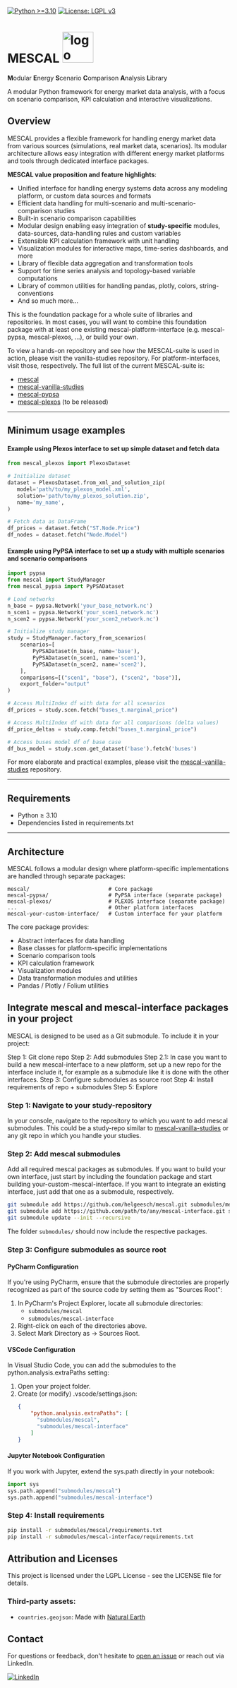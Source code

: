 [![Python >=3.10](https://img.shields.io/badge/python-≥3.10-blue.svg)](https://www.python.org/downloads/release/python-3100/)
[![License: LGPL v3](https://img.shields.io/badge/License-LGPL%20v3-blue.svg)](https://www.gnu.org/licenses/lgpl-3.0)

# MESCAL <img src="assets/logo_no_text_no_bg.svg" width="70" height="70" alt="logo">
**M**odular **E**nergy **S**cenario **C**omparison **A**nalysis **L**ibrary

A modular Python framework for energy market data analysis, with a focus on scenario comparison, KPI calculation and interactive visualizations.

## Overview

MESCAL provides a flexible framework for handling energy market data from various sources (simulations, real market data, scenarios). Its modular architecture allows easy integration with different energy market platforms and tools through dedicated interface packages.

**MESCAL value proposition and feature highlights**:
- Unified interface for handling energy systems data across any modeling platform, or custom data sources and formats
- Efficient data handling for multi-scenario and multi-scenario-comparison studies
- Built-in scenario comparison capabilities
- Modular design enabling easy integration of **study-specific** modules, data-sources, data-handling rules and custom variables 
- Extensible KPI calculation framework with unit handling
- Visualization modules for interactive maps, time-series dashboards, and more
- Library of flexible data aggregation and transformation tools
- Support for time series analysis and topology-based variable computations
- Library of common utilities for handling pandas, plotly, colors, string-conventions
- And so much more...

This is the foundation package for a whole suite of libraries and repositories. 
In most cases, you will want to combine this foundation package with at least one existing mescal-platform-interface (e.g. mescal-pypsa, mescal-plexos, ...), or build your own.

To view a hands-on repository and see how the MESCAL-suite is used in action, please visit the vanilla-studies repository. For platform-interfaces, visit those, respectively. The full list of the current MESCAL-suite is:
- [mescal](https://github.com/helgeesch/mescal)
- [mescal-vanilla-studies](https://github.com/helgeesch/mescal-vanilla-studies)
- [mescal-pypsa](https://github.com/helgeesch/mescal-pypsa)
- [mescal-plexos](https://github.com/helgeesch/mescal-plexos) (to be released)

[//]: # (- [mescal-etp]&#40;https://github.com/helgeesch/mescal-etp&#41; &#40;to be released&#41;)
[//]: # (- [mescal-gui]&#40;https://github.com/helgeesch/mescal-gui&#41; &#40;to be released&#41;)
[//]: # (- [mescal-antares]&#40;https://github.com/helgeesch/mescal-antares&#41; &#40;to be released&#41;)
[//]: # (- [mescal-bid3]&#40;https://github.com/helgeesch/mescal-bid3&#41; &#40;to be released&#41;)

---

## Minimum usage examples

#### Example using Plexos interface to set up simple dataset and fetch data
```python
from mescal_plexos import PlexosDataset

# Initialize dataset
dataset = PlexosDataset.from_xml_and_solution_zip(
   model='path/to/my_plexos_model.xml', 
   solution='path/to/my_plexos_solution.zip',
   name='my_name',
)

# Fetch data as DataFrame
df_prices = dataset.fetch("ST.Node.Price")
df_nodes = dataset.fetch("Node.Model")
```



#### Example using PyPSA interface to set up a study with multiple scenarios and scenario comparisons

```python
import pypsa
from mescal import StudyManager
from mescal_pypsa import PyPSADataset

# Load networks
n_base = pypsa.Network('your_base_network.nc')
n_scen1 = pypsa.Network('your_scen1_network.nc')
n_scen2 = pypsa.Network('your_scen2_network.nc')

# Initialize study manager
study = StudyManager.factory_from_scenarios(
    scenarios=[
        PyPSADataset(n_base, name='base'),
        PyPSADataset(n_scen1, name='scen1'),
        PyPSADataset(n_scen2, name='scen2'),
    ],
    comparisons=[("scen1", "base"), ("scen2", "base")],
    export_folder="output"
)

# Access MultiIndex df with data for all scenarios
df_prices = study.scen.fetch("buses_t.marginal_price")

# Access MultiIndex df with data for all comparisons (delta values)
df_price_deltas = study.comp.fetch("buses_t.marginal_price")

# Access buses model df of base case
df_bus_model = study.scen.get_dataset('base').fetch('buses')
```

For more elaborate and practical examples, please visit the [mescal-vanilla-studies](https://github.com/helgeesch/mescal-vanilla-studies.git) repository.

---

## Requirements
- Python ≥ 3.10
- Dependencies listed in requirements.txt

---

## Architecture
MESCAL follows a modular design where platform-specific implementations are handled through separate packages:

```
mescal/                         # Core package
mescal-pypsa/                   # PyPSA interface (separate package)
mescal-plexos/                  # PLEXOS interface (separate package)
...                             # Other platform interfaces
mescal-your-custom-interface/   # Custom interface for your platform
```

The core package provides:
- Abstract interfaces for data handling
- Base classes for platform-specific implementations
- Scenario comparison tools
- KPI calculation framework
- Visualization modules
- Data transformation modules and utilities
- Pandas / Plotly / Folium utilities

## Integrate mescal and mescal-interface packages in your project

MESCAL is designed to be used as a Git submodule. To include it in your project:

Step 1: Git clone repo
Step 2: Add submodules
Step 2.1: In case you want to build a new mescal-interface to a new platform, set up a new repo for the interface include it, for example as a submodule like it is done with the other interfaces.
Step 3: Configure submodules as source root
Step 4: Install requirements of repo + submodules
Step 5: Explore

### Step 1: Navigate to your study-repository
In your console, navigate to the repository to which you want to add mescal submodules. This could be a study-repo similar to [mescal-vanilla-studies](https://github.com/helgeesch/mescal-vanilla-studies.git) or any git repo in which you handle your studies. 

### Step 2: Add mescal submodules
Add all required mescal packages as submodules. If you want to build your own interface, just start by including the foundation package and start building your-custom-mescal-interface. If you want to integrate an existing interface, just add that one as a submodule, respectively.
```bash
git submodule add https://github.com/helgeesch/mescal.git submodules/mescal
git submodule add https://github.com/path/to/any/mescal-interface.git submodules/mescal-interface
git submodule update --init --recursive
```
The folder `submodules/` should now include the respective packages.

### Step 3: Configure submodules as source root
#### PyCharm Configuration
If you're using PyCharm, ensure that the submodule directories are properly recognized as part of the source code by setting them as "Sources Root":

1. In PyCharm's Project Explorer, locate all submodule directories:
   - `submodules/mescal`
   - `submodules/mescal-interface`
2. Right-click on each of the directories above.
3. Select Mark Directory as -> Sources Root.


#### VSCode Configuration
In Visual Studio Code, you can add the submodules to the python.analysis.extraPaths setting:
1. Open your project folder.
2. Create (or modify) .vscode/settings.json:
    ```json
    {
        "python.analysis.extraPaths": [
          "submodules/mescal",
          "submodules/mescal-interface"
        ]
    }
    ```

#### Jupyter Notebook Configuration
If you work with Jupyter, extend the sys.path directly in your notebook:
```python
import sys
sys.path.append("submodules/mescal")
sys.path.append("submodules/mescal-interface")
```

### Step 4: Install requirements
```bash
pip install -r submodules/mescal/requirements.txt
pip install -r submodules/mescal-interface/requirements.txt
```

## Attribution and Licenses
This project is licensed under the LGPL License - see the LICENSE file for details.

### Third-party assets:
- `countries.geojson`: Made with [Natural Earth](https://github.com/nvkelso/natural-earth-vector.git)

## Contact
For questions or feedback, don't hesitate to [open an issue](https://github.com/helgeesch/mescal/issues) or reach out via LinkedIn.

[![LinkedIn](https://img.shields.io/badge/LinkedIn-0077B5?style=flat&logo=linkedin&logoColor=white)](https://www.linkedin.com/in/helge-e-8201041a7/)